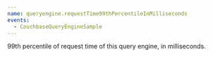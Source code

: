 ```yaml
---
name: queryengine.requestTime99thPercentileInMilliseconds
events:
  - CouchbaseQueryEngineSample
---
```


99th percentile of request time of this query engine, in milliseconds.